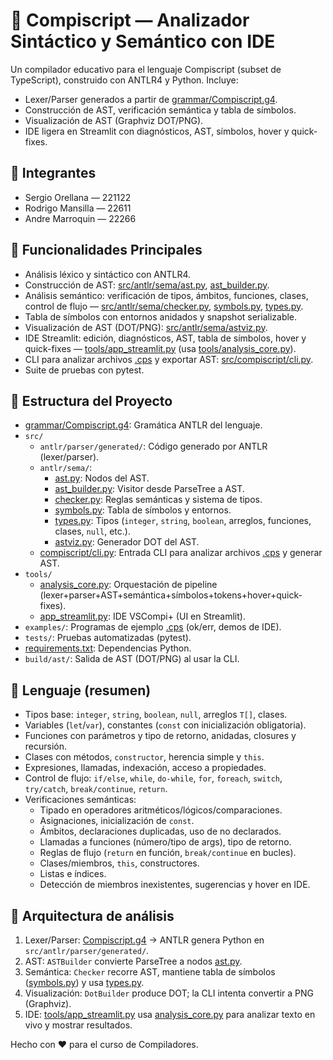 # 🧪 Compiscript — Analizador Sintáctico y Semántico con IDE

Un compilador educativo para el lenguaje Compiscript (subset de TypeScript), construido con ANTLR4 y Python. Incluye:
- Lexer/Parser generados a partir de [grammar/Compiscript.g4](cci:7://file:///c:/Users/rodri/Documents/Compiladores/Semantic-Parser/grammar/Compiscript.g4:0:0-0:0).
- Construcción de AST, verificación semántica y tabla de símbolos.
- Visualización de AST (Graphviz DOT/PNG).
- IDE ligera en Streamlit con diagnósticos, AST, símbolos, hover y quick-fixes.

## 👥 Integrantes
- Sergio Orellana — 221122
- Rodrigo Mansilla — 22611
- Andre Marroquin — 22266

## 🚀 Funcionalidades Principales
- Análisis léxico y sintáctico con ANTLR4.
- Construcción de AST: [src/antlr/sema/ast.py](cci:7://file:///c:/Users/rodri/Documents/Compiladores/Semantic-Parser/src/antlr/sema/ast.py:0:0-0:0), [ast_builder.py](cci:7://file:///c:/Users/rodri/Documents/Compiladores/Semantic-Parser/src/antlr/sema/ast_builder.py:0:0-0:0).
- Análisis semántico: verificación de tipos, ámbitos, funciones, clases, control de flujo — [src/antlr/sema/checker.py](cci:7://file:///c:/Users/rodri/Documents/Compiladores/Semantic-Parser/src/antlr/sema/checker.py:0:0-0:0), [symbols.py](cci:7://file:///c:/Users/rodri/Documents/Compiladores/Semantic-Parser/src/antlr/sema/symbols.py:0:0-0:0), [types.py](cci:7://file:///c:/Users/rodri/Documents/Compiladores/Semantic-Parser/src/antlr/sema/types.py:0:0-0:0).
- Tabla de símbolos con entornos anidados y snapshot serializable.
- Visualización de AST (DOT/PNG): [src/antlr/sema/astviz.py](cci:7://file:///c:/Users/rodri/Documents/Compiladores/Semantic-Parser/src/antlr/sema/astviz.py:0:0-0:0).
- IDE Streamlit: edición, diagnósticos, AST, tabla de símbolos, hover y quick-fixes — [tools/app_streamlit.py](cci:7://file:///c:/Users/rodri/Documents/Compiladores/Semantic-Parser/tools/app_streamlit.py:0:0-0:0) (usa [tools/analysis_core.py](cci:7://file:///c:/Users/rodri/Documents/Compiladores/Semantic-Parser/tools/analysis_core.py:0:0-0:0)).
- CLI para analizar archivos [.cps](cci:7://file:///c:/Users/rodri/Documents/Compiladores/Semantic-Parser/examples/ast1.cps:0:0-0:0) y exportar AST: [src/compiscript/cli.py](cci:7://file:///c:/Users/rodri/Documents/Compiladores/Semantic-Parser/src/compiscript/cli.py:0:0-0:0).
- Suite de pruebas con pytest.

## 📁 Estructura del Proyecto
- [grammar/Compiscript.g4](cci:7://file:///c:/Users/rodri/Documents/Compiladores/Semantic-Parser/grammar/Compiscript.g4:0:0-0:0): Gramática ANTLR del lenguaje.
- `src/`
  - `antlr/parser/generated/`: Código generado por ANTLR (lexer/parser).
  - `antlr/sema/`:
    - [ast.py](cci:7://file:///c:/Users/rodri/Documents/Compiladores/Semantic-Parser/src/antlr/sema/ast.py:0:0-0:0): Nodos del AST.
    - [ast_builder.py](cci:7://file:///c:/Users/rodri/Documents/Compiladores/Semantic-Parser/src/antlr/sema/ast_builder.py:0:0-0:0): Visitor desde ParseTree a AST.
    - [checker.py](cci:7://file:///c:/Users/rodri/Documents/Compiladores/Semantic-Parser/src/antlr/sema/checker.py:0:0-0:0): Reglas semánticas y sistema de tipos.
    - [symbols.py](cci:7://file:///c:/Users/rodri/Documents/Compiladores/Semantic-Parser/src/antlr/sema/symbols.py:0:0-0:0): Tabla de símbolos y entornos.
    - [types.py](cci:7://file:///c:/Users/rodri/Documents/Compiladores/Semantic-Parser/src/antlr/sema/types.py:0:0-0:0): Tipos (`integer`, `string`, `boolean`, arreglos, funciones, clases, `null`, etc.).
    - [astviz.py](cci:7://file:///c:/Users/rodri/Documents/Compiladores/Semantic-Parser/src/antlr/sema/astviz.py:0:0-0:0): Generador DOT del AST.
  - [compiscript/cli.py](cci:7://file:///c:/Users/rodri/Documents/Compiladores/Semantic-Parser/src/compiscript/cli.py:0:0-0:0): Entrada CLI para analizar archivos [.cps](cci:7://file:///c:/Users/rodri/Documents/Compiladores/Semantic-Parser/examples/ast1.cps:0:0-0:0) y generar AST.
- `tools/`
  - [analysis_core.py](cci:7://file:///c:/Users/rodri/Documents/Compiladores/Semantic-Parser/tools/analysis_core.py:0:0-0:0): Orquestación de pipeline (lexer+parser+AST+semántica+símbolos+tokens+hover+quick-fixes).
  - [app_streamlit.py](cci:7://file:///c:/Users/rodri/Documents/Compiladores/Semantic-Parser/tools/app_streamlit.py:0:0-0:0): IDE VSCompi+ (UI en Streamlit).
- `examples/`: Programas de ejemplo [.cps](cci:7://file:///c:/Users/rodri/Documents/Compiladores/Semantic-Parser/examples/ast1.cps:0:0-0:0) (ok/err, demos de IDE).
- `tests/`: Pruebas automatizadas (pytest).
- [requirements.txt](cci:7://file:///c:/Users/rodri/Documents/Compiladores/Semantic-Parser/requirements.txt:0:0-0:0): Dependencias Python.
- `build/ast/`: Salida de AST (DOT/PNG) al usar la CLI.

## 🧩 Lenguaje (resumen)
- Tipos base: `integer`, `string`, `boolean`, `null`, arreglos `T[]`, clases.
- Variables (`let`/`var`), constantes (`const` con inicialización obligatoria).
- Funciones con parámetros y tipo de retorno, anidadas, closures y recursión.
- Clases con métodos, `constructor`, herencia simple y `this`.
- Expresiones, llamadas, indexación, acceso a propiedades.
- Control de flujo: `if/else`, `while`, `do-while`, `for`, `foreach`, `switch`, `try/catch`, `break/continue`, `return`.
- Verificaciones semánticas:
  - Tipado en operadores aritméticos/lógicos/comparaciones.
  - Asignaciones, inicialización de `const`.
  - Ámbitos, declaraciones duplicadas, uso de no declarados.
  - Llamadas a funciones (número/tipo de args), tipo de retorno.
  - Reglas de flujo (`return` en función, `break/continue` en bucles).
  - Clases/miembros, `this`, constructores.
  - Listas e índices.
  - Detección de miembros inexistentes, sugerencias y hover en IDE.

## 🧠 Arquitectura de análisis
1. Lexer/Parser: [Compiscript.g4](cci:7://file:///c:/Users/rodri/Documents/Compiladores/Semantic-Parser/grammar/Compiscript.g4:0:0-0:0) → ANTLR genera Python en `src/antlr/parser/generated/`.
2. AST: `ASTBuilder` convierte ParseTree a nodos [ast.py](cci:7://file:///c:/Users/rodri/Documents/Compiladores/Semantic-Parser/src/antlr/sema/ast.py:0:0-0:0).
3. Semántica: `Checker` recorre AST, mantiene tabla de símbolos ([symbols.py](cci:7://file:///c:/Users/rodri/Documents/Compiladores/Semantic-Parser/src/antlr/sema/symbols.py:0:0-0:0)) y usa [types.py](cci:7://file:///c:/Users/rodri/Documents/Compiladores/Semantic-Parser/src/antlr/sema/types.py:0:0-0:0).
4. Visualización: `DotBuilder` produce DOT; la CLI intenta convertir a PNG (Graphviz).
5. IDE: [tools/app_streamlit.py](cci:7://file:///c:/Users/rodri/Documents/Compiladores/Semantic-Parser/tools/app_streamlit.py:0:0-0:0) usa [analysis_core.py](cci:7://file:///c:/Users/rodri/Documents/Compiladores/Semantic-Parser/tools/analysis_core.py:0:0-0:0) para analizar texto en vivo y mostrar resultados.


Hecho con ❤️ para el curso de Compiladores.